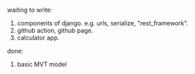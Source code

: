 waiting to write:
1. components of django. e.g. urls, serialize, "rest_framework".
2. github action, github page.
3. calculator app.

done:
1. basic MVT model